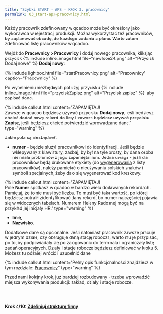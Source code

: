 ```yaml
---
title: "Szybki START - APS - KROK 3. pracownicy"
permalink: 03_start-aps-pracownicy.html 
---
```


Każdy pracownik zdefiniowany w qcadoo może być określony jako wykonawca w rejestracji produkcji. Można wykorzystać też pracowników, by zaplanować obsadę, do każdego zadania z planu. Warto zatem zdefiniować listę pracowników w qcadoo.

Wejdź do **Pracownicy > Pracownicy** i dodaj nowego pracownika, klikając przycisk {% include inline_image.html file="newIcon24.png" alt="Przycisk Dodaj nowe" %} **Dodaj nowy**:

{% include lightbox.html file="startPracownicy.png" alt="Pracownicy" caption="Pracownicy" %}

Po wypelnieniu niezbędnych pól użyj przycisku {% include inline_image.html file="przyciskZapisz.png" alt="Przycisk zapisz" %}, aby zapisać dane.

{% include callout.html content="ZAPAMIĘTAJ!<br/>Zawsze w qcadoo będziesz używać przycisku **Dodaj nowy**, jeśli będziesz chcieć dodać nowy rekord do listy i zawsze będziesz używać przycisku **Zapisz**, jeśli będziesz chcieć potwierdzić wprowadzane dane." type="warning" %}

Jakie pola są niezbędne?:
- **numer** - będzie służył pracownikowi do identyfikacji. Jeśli będzie wklepywany z klawiatury, zadbaj, by był na tyle prosty, by dana osoba nie miała problemów z jego zapamiętaniem. Jedna uwaga - jeśli dla pracowników będą drukowane etykiety (do [wygenerowania](/pracownicy.html#jak-wydrukować-identyfikatory-pracownikom) z listy pracowników), należy pamiętać o nieużywaniu polskich znaków i symboli specjalnych, żeby dało się wygenerować kod kreskowy.

{% include callout.html content="ZAPAMIĘTAJ!<br/>Pole **Numer** spotkasz w qcadoo w bardzo wielu dodawanych rekordach. Pamiętaj, że to nie musi być liczba. To musi być taka wartość, po której będziesz potrafił zidentyfikować dany rekord, bo numer najczęściej pojawia się w widocznych tabelach. Numerem Heleny Radosnej mogą być na przykład jej inicjały HR." type="warning" %}

- **Imię**,
- **Nazwisko**.

Dodatkowe dane są opcjonalne. Jeśli natomiast pracownik zawsze pracuje w jednym dziale, czy obsługuje daną stację roboczą, warto mu je przypisać, po to, by podpowiadały się po zalogowaniu do terminala i ograniczały listę zadań operacyjnych. Działy i stacje robocze będziesz definiować w kroku 5. Możesz tu później wrócić i uzupełnić dane.

{% include callout.html content="Pełny opis funkcjonalności znajdziesz w tym rozdziale: [Pracownicy](/pracownicy)" type="warning" %}

Przed nami kolejny krok, już bardziej rozbudowany - trzeba wprowadzić miejsca wykonywania produkcji: zakład, działy i stacje robocze.


<br/>
<br/>

**Krok 4/10: [Zdefiniuj strukturę firmy](/04_start-aps-struktura-firmy)**
